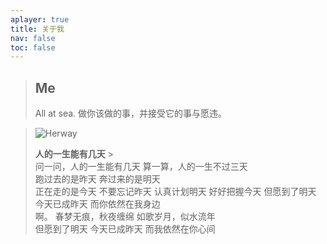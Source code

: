 ```yaml
---
aplayer: true
title: 关于我
nav: false
toc: false
---
```


> ## Me
>
> All at sea.
> 做你该做的事，并接受它的事与愿违。

<!-- <meting-js
server="netease"
type="playlist"
id="8015836534"
theme="#f86d3f"></meting-js> -->

<meting-js
server="netease"
type="playlist"
order="random"
autoplay="true"
id="8015836534"
theme="#f86d3f"></meting-js>

<!-- <div class="text-center">
  <div class="site-author-avatar">
    <img src="https://q1.qlogo.cn/g?b=qq&nk=79099400&s=640" alt="portrait" title="ID : 思米米">
  </div>
</div> -->

> ![Herway](http://img.simimi.cn/imgQQ%E5%9B%BE%E7%89%8720220423180007.jpg)
>
> **人的一生能有几天** > <br>
> 问一问，人的一生能有几天
> 算一算，人的一生不过三天
> <br>
> 跑过去的是昨天
> 奔过来的是明天
> <br>
> 正在走的是今天 不要忘记昨天
> 认真计划明天
> 好好把握今天 但愿到了明天
> 今天已成昨天
> 而你依然在我身边
> <br>
> 啊。
> 春梦无痕，秋夜缠绵
> 如歌岁月，似水流年
> <br>
> 但愿到了明天
> 今天已成昨天
> 而我依然在你心间
